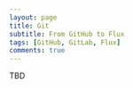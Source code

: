 ```yaml
---
layout: page
title: Git
subtitle: From GitHub to Flux
tags: [GitHub, GitLab, Flux]
comments: true
---
```

TBD
